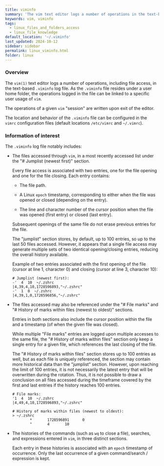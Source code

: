 ```yaml
---
title: viminfo
summary: 'The vim text editor logs a number of operations in the text-based ".viminfo" log file.\n\n The log file notably includes information on the last 100 files accessed (by default) through vim.\n\n Under the "jumplist" section up to 50 file accesses are referenced, with each file access associated with two entries, one for the file opening and one for the file closing. Each entry includes the file path and an epoch timestamp of occurrence (file opening or closing). Subsequent openings of the same file do not erase previous entries for the file.\n\n Under the "# History of marks within files" section up to 100 file accesses are referenced, with only a single entry for a given file, which references the last closing of the file. This section may thus contain more historical data than the "jumplist" section.'
keywords: vim, viminfo
tags:
  - linux_files_and_folders_access
  - linux_file_knowledge
default_location: '~/.viminfo'
last_updated: 2024-10-12
sidebar: sidebar
permalink: linux_viminfo.html
folder: linux
---
```


### Overview

The `vim(1)` text editor logs a number of operations, including file access, in
the text-based `.viminfo` log file. As the `.viminfo` file resides under a user
home folder, the operations logged in the file can be linked to a specific user
usage of `vim`.

The operations of a given `vim` "session" are written upon exit of the editor.

The location and behavior of the `.viminfo` file can be configured in the
`vimrc` configuration files (default locations `/etc/vimrc` and `~/.vimrc`).

### Information of interest

The `.viminfo` log file notably includes:

  - The files accessed through `vim`, in a most recently accessed list under
    the "# Jumplist (newest first)" section.

    Every file access is associated with two entries, one for the file opening
    and one for the file closing. Each entry contains:

      - The file path.

      - A Linux `epoch` timestamp, corresponding to either when the file was
        opened or closed (depending on the entry).

      - The line and character number of the cursor position when the file was
        opened (first entry) or closed (last entry).

    Subsequent openings of the same file do not erase previous entries for the
    file.

    The "jumplist" section stores, by default, up to 100 entries, so up to the
    last 50 files accessed. However, it appears that a single file access may
    generate multiple sets of two identical opening/closing entries, reducing
    the overall history available.

    Example of two entries associated with the first opening of the file
    (cursor at line 1, character 0) and closing (cursor at line 3,
    character 10):

    ```
    # Jumplist (newest first):
    -'  4  10  ~/.zshrc
    |4,39,4,10,1728596893,"~/.zshrc"
    -'  1  0  ~/.zshrc
    |4,39,1,0,1728596856,"~/.zshrc"
    ```

  - The files accessed may also be referenced under the "# File marks" and
    "# History of marks within files (newest to oldest)" sections.

    Entries in both sections also include the cursor position within the file
    and a timestamp (of when the given file was closed).

    While multiple "File marks" entries are logged upon multiple accesses to
    the same file, the "# History of marks within files" section only keep a
    single entry for a given file, which references the last closing of the
    file.

    The "# History of marks within files" section stores up to 100 entries as
    well, but as each file is uniquely referenced, the section may contain more
    historical data than the "jumplist" section. However, upon reaching the
    limit of 100 entries, it is not necessarily the latest entry that will be
    overwritten during the rotation. Thus, it is not possible to draw a
    conclusion on all files accessed during the timeframe covered by the first
    and last entries if the history reaches 100 entries.

    ```
    # File marks:
    '1  4  10  ~/.zshrc
    |4,49,4,10,1728596893,"~/.zshrc"

    # History of marks within files (newest to oldest):
    > ~/.zshrc
            *       1728596891      0
            "       4       10
    ```

  - The histories of the commands (such as `wq` to close a file), searches,
    and expressions entered in `vim`, in three distinct sections.

    Each entry in these histories is associated with an `epoch` timestamp
    of occurrence. Only the last occurrence of a given command/search /
    expression is kept.
